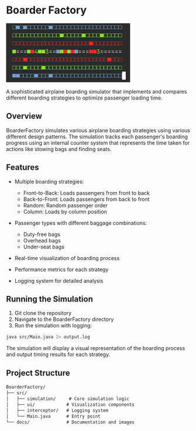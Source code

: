 # Boarder Factory

![Airplane Boarding Simulation](images/random-sim.png)

A sophisticated airplane boarding simulator that implements and compares different boarding strategies to optimize passenger loading time.

## Overview

BoarderFactory simulates various airplane boarding strategies using various different design patterns. The simulation tracks each passenger's boarding progress using an internal counter system that represents the time taken for actions like stowing bags and finding seats.

## Features

- Multiple boarding strategies:
  - Front-to-Back: Loads passengers from front to back
  - Back-to-Front: Loads passengers from back to front
  - Random: Random passenger order
  - Column: Loads by column position

- Passenger types with different baggage combinations:
  - Duty-free bags
  - Overhead bags
  - Under-seat bags

- Real-time visualization of boarding process
- Performance metrics for each strategy
- Logging system for detailed analysis

## Running the Simulation

1. Git clone the repository
2. Navigate to the BoarderFactory directory
3. Run the simulation with logging:
```bash
java src/Main.java 2> output.log
```

The simulation will display a visual representation of the boarding process and output timing results for each strategy.

## Project Structure

```
BoarderFactory/
├── src/
│   ├── simulation/     # Core simulation logic
│   ├── ui/            # Visualization components
│   ├── interceptor/   # Logging system
│   └── Main.java      # Entry point
└── docs/              # Documentation and images
```
